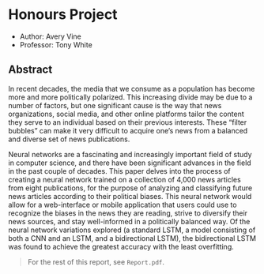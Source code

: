 # Honours Project

- Author: Avery Vine
- Professor: Tony White

## Abstract

In recent decades, the media that we consume as a population has become more and more politically polarized. This increasing divide may be due to a number of factors, but one significant cause is the way that news organizations, social media, and other online platforms tailor the content they serve to an individual based on their previous interests. These “filter bubbles” can make it very difficult to acquire one’s news from a balanced and diverse set of news publications.

Neural networks are a fascinating and increasingly important field of study in computer science, and there have been significant advances in the field in the past couple of decades. This paper delves into the process of creating a neural network trained on a collection of 4,000 news articles from eight publications, for the purpose of analyzing and classifying future news articles according to their political biases. This neural network would allow for a web-interface or mobile application that users could use to recognize the biases in the news they are reading, strive to diversify their news sources, and stay well-informed in a politically balanced way. Of the neural network variations explored (a standard LSTM, a model consisting of both a CNN and an LSTM, and a bidirectional LSTM), the bidirectional LSTM was found to achieve the greatest accuracy with the least overfitting.

> For the rest of this report, see `Report.pdf`.
